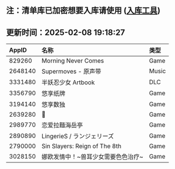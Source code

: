 ## 注：清单库已加密想要入库请使用 ([入库工具](https://github.com/BlankTMing/ManifestAutoUpdate/releases))

## 更新时间：2025-02-08 19:18:27
| AppID | 名称 | 类型  |
| :-------------------- | :----------------------------- | :----------- |
| 829260 | Morning Never Comes| Game |
| 2648140 | Supermoves - 原声带| Music |
| 3331480 | 半妖忍少女 Artbook| DLC |
| 3356790 | 悠享纸牌| Game |
| 3194140 | 悠享数独| Game |
| 2639280 | 𣸩| Game |
| 2989770 | 恋爱拉麵海岳亭| Game |
| 2890890 | LingerieS / ランジェリーズ| Game |
| 2790000 | Sin Slayers: Reign of The 8th| Game |
| 3028150 | 娜欧发情中！~兽耳少女需要色色治疗~| Game |
